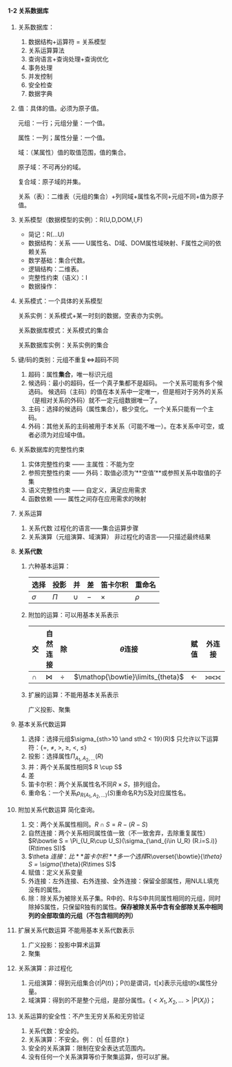  

#### 1-2 关系数据库

1. 关系数据库：
   1. 数据结构+运算符 = 关系模型
   2. 关系运算算法
   3. 查询语言+查询处理+查询优化
   4. 事务处理
   5. 并发控制
   6. 安全检查
   7. 数据字典

2. 值：具体的值。必须为原子值。

   元组：一行；元组分量：一个值。

   属性：一列；属性分量：一个值。

   域：（某属性）值的取值范围，值的集合。

   原子域：不可再分的域。

   复合域：原子域的并集。

   关系（表）：二维表（元组的集合）+列同域+属性名不同+元组不同+值为原子值。

3. 关系模型（数据模型的实例）：R(U,D,DOM,I,F)
   - 简记：R(…U)
   - 数据结构：关系 —— U属性名、D域、DOM属性域映射、F属性之间的依赖关系
   - 数学基础：集合代数。
   - 逻辑结构：二维表。
   - 完整性约束（语义）：I
   - 数据操作： 

4. 关系模式：一个具体的关系模型

   关系实例：关系模式+某一时刻的数据，空表亦为实例。

   关系数据库模式：关系模式的集合

   关系数据库实例：关系实例的集合

5. 键/码的类别：元组不重复$\iff$超码不同

   1. 超码：属性**集合**，唯一标识元组
   2. 候选码：最小的超码，任一个真子集都不是超码。
      一个关系可能有多个候选码。
      候选码（主码）的值在本关系中一定唯一，但是相对于另外的关系（是相对关系的外码）就不一定元组数据唯一了。
   3. 主码：选择的候选码（属性集合），极少变化。
      一个关系只能有一个主码。
   4. 外码：其他关系的主码被用于本关系（可能不唯一）。在本关系中可空，或者必须为对应域中值。

6. 关系数据库的完整性约束

   1. 实体完整性约束 —— 主属性：不能为空
   2. 参照完整性约束 —— 外码：取值必须为‘**空值’**或参照关系中取值的子集
   3. 语义完整性约束 —— 自定义，满足应用需求
   4. 函数依赖 —— 属性之间存在应用需求的映射

7. 关系运算

   1. 关系代数
      过程化的语言——集合运算步骤
   2. 关系演算（元组演算、域演算）
      非过程化的语言——只描述最终结果

8. **关系代数**

   1. 六种基本运算：

      | 选择 | 投影 | 并 | 差 | 笛卡尔积 | 重命名 |
      | ---- | ---- | ---- | ---- | ---- | ---- |
      | $\sigma$ | $\Pi$ | $\cup$ | $-$ | $\times$ | $\rho$ |

   2. 附加的运算：可以用基本关系表示

      | 交     | 自然连接  | 除     | $\theta$连接                      | 赋值    | 外连接 |
      | ------ | --------- | ------ | --------------------------------- | ------- | ------ |
      | $\cap$ | $\bowtie$ | $\div$ | $\mathop{\bowtie}\limits_{theta}$ | $\gets$ | ⟕⟖⟗    |

   3. 扩展的运算：不能用基本关系表示

      广义投影、聚集

9. 基本关系代数运算

   1. 选择：选择元组$\sigma_{sth>10 \and sth2 < 19}(R)$
      只允许以下运算符：{=, ≠, >, ≥, <, ≤}
   2. 投影：选择属性$\Pi_{A_1,A_2,...} (R)$
   3. 并：两个关系属性相同$ R \cup S$
   4. 差
   5. 笛卡尔积：两个关系属性名不同$R \times S$，排列组合。
   6. 重命名：一个关系$\rho_{R(A_1,A_2,...)}(S)$重命名R为S及对应属性名。

10. 附加关系代数运算
    简化查询。

    1. 交：两个关系属性相同。$R \cap S = R - (R-S)$ 
    2. 自然连接：两个关系相同属性值一致（不一致舍弃，去除重复属性）
       $R\bowtie S = \Pi_{U_R\cup U_S}(\sigma_{\and_{i\in U_R} (R.i=S.i)}(R\times S))$
    3. $\theta $连接：比**笛卡尔积**多一个选择$R\overset{\bowtie}{_\theta} S = \sigma_{\theta}(R\times S)$
    4. 赋值：定义关系变量
    5. 外连接：左外连接、右外连接、全外连接：保留全部属性，用NULL填充没有的属性。
    6. 除：除关系为被除关系子集。R中的、R与S中共同属性相同的元组，同时除掉S属性，只保留R独有的属性。**保存被除关系中含有全部除关系中相同列的全部取值的元组（不包含相同的列）**

11. 扩展关系代数运算
    不能用基本关系代数表示

    1. 广义投影：投影中算术运算
    2. 聚集

12. 关系演算：非过程化

    1. 元组演算：得到元组集合$\left\{ t| P(t)  \right\}$；P(t)是谓词，t[x]表示元组t的x属性分量。
    2. 域演算：得到的不是整个元组，是部分属性。$\left\{ <X_1,X_2,...>| P(X_i)  \right\}$；

13. 关系运算的安全性：不产生无穷关系和无穷验证

    1. 关系代数：安全的。
    2. 关系演算：不安全。例： {t| 任意的t }
    3. 安全的关系演算：限制在安全表达式范围内。
    4. 没有任何一个关系演算等价于聚集运算，但可以扩展。

